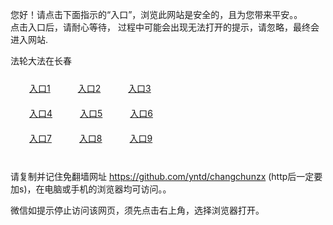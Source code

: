 您好！请点击下面指示的“入口”，浏览此网站是安全的，且为您带来平安。。 <br/>
点击入口后，请耐心等待， 过程中可能会出现无法打开的提示，请忽略，最终会进入网站. </br>

法轮大法在长春<br/>
<div style="padding:10px"><a style="margin:20px" target="_blank" href="https://duq13sfcgp2dd.cloudfront.net/2Qpsp?kimjcjxw" id="ccLink1" rel="nofollow">入口1</a> <a target="_blank" style="margin:20px" href="https://d1zjynbzy47gq2.cloudfront.net/2Qpsp?ljmwj" id="ccLink2" rel="nofollow">入口2</a> <a style="margin:20px" target="_blank" href="https://d1arlh5mvb0afv.cloudfront.net/2Qpsp?hpbebnp" id="ccLink3" rel="nofollow">入口3</a></div>

<div style="padding:10px" ><a style="margin:20px" target="_blank" href="https://duq13sfcgp2dd.cloudfront.net/2Qpsp?kimjcjxw" id="ccLink4" rel="nofollow">入口4</a> <a style="margin:20px" href="https://d1zjynbzy47gq2.cloudfront.net/2Qpsp?ljmwj" target="_blank" id="ccLink5" rel="nofollow">入口5</a> <a style="margin:20px" href="https://d1arlh5mvb0afv.cloudfront.net/2Qpsp?hpbebnp" target="_blank" id="ccLink6" rel="nofollow">入口6</a></div>

<div style="padding:10px"><a style="margin:20px" target="_blank" href="https://duq13sfcgp2dd.cloudfront.net/2Qpsp?kimjcjxw" id="ccLink7" rel="nofollow">入口7</a> <a style="margin:20px" href="https://d1zjynbzy47gq2.cloudfront.net/2Qpsp?ljmwj" target="_blank" id="ccLink8" rel="nofollow">入口8</a> <a style="margin:20px" target="_blank" href="https://d1arlh5mvb0afv.cloudfront.net/2Qpsp?hpbebnp" id="ccLink9" rel="nofollow">入口9</a></div>

<br/>



请复制并记住免翻墙网址 https://github.com/yntd/changchunzx (http后一定要加s)，在电脑或手机的浏览器均可访问。。<br/>

微信如提示停止访问该网页，须先点击右上角，选择浏览器打开。
